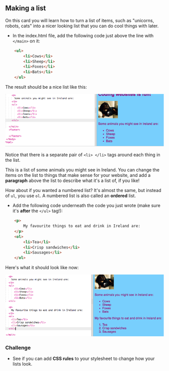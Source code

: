 ## Making a list

On this card you will learn how to turn a list of items, such as "unicorns, robots, cats" into a nicer looking list that you can do cool things with later.
  
- In the index.html file, add the following code just above the line with `</main>` on it:

```html
    <ul>
        <li>Cows</li>
        <li>Sheep</li>
        <li>Foxes</li>
        <li>Bats</li>
    </ul>
```

The result should be a nice list like this: 

![Unordered list](images/egUnorderedList.png)

Notice that there is a separate pair of `<li> </li>` tags around each thing in the list. 

This is a list of some animals you might see in Ireland. You can change the items on the list to things that make sense for your website, and add a **paragraph** above the list to describe what it's a list of, if you like!

How about if you wanted a numbered list? It's almost the same, but instead of `ul`, you use `ol`. A numbered list is also called an **ordered** list. 

- Add the following code underneath the code you just wrote \(make sure it's **after** the `</ul>` tag!\):

```html
    <p>
        My favourite things to eat and drink in Ireland are:
    </p>
    <ol>
        <li>Tea</li>
        <li>Crisp sandwiches</li>
        <li>Sausages</li>
    </ol>
```

Here's what it should look like now:

![Ordered list](images/egOrderedList.png)

### Challenge
- See if you can add **CSS rules** to your stylesheet to change how your lists look.

